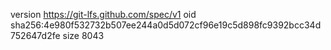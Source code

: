 version https://git-lfs.github.com/spec/v1
oid sha256:4e980f532732b507ee244a0d5d072cf96e19c5d898fc9392bcc34d752647d2fe
size 8043
